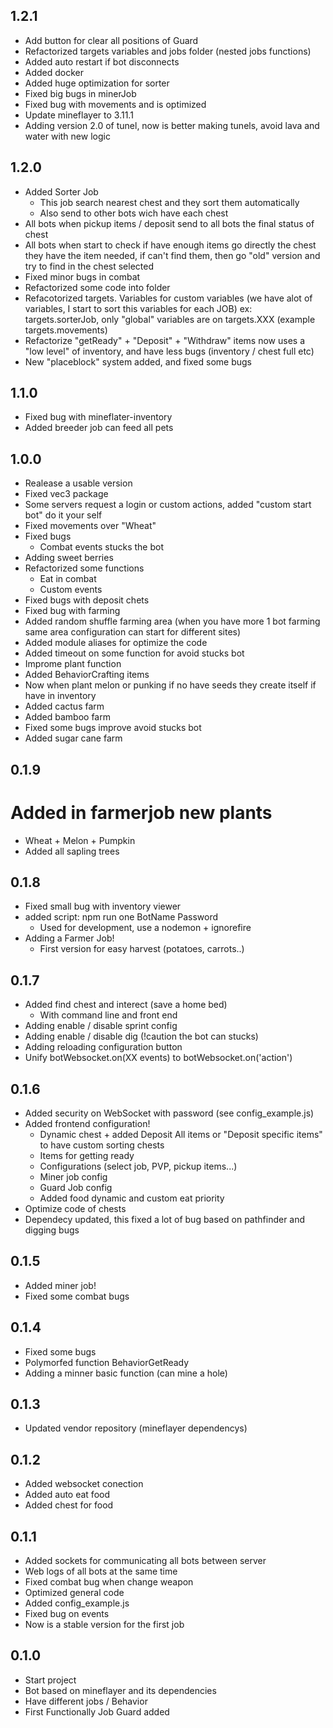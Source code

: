 ## 1.2.1
* Add button for clear all positions of Guard
* Refactorized targets variables and jobs folder (nested jobs functions)
* Added auto restart if bot disconnects
* Added docker
* Added huge optimization for sorter
* Fixed big bugs in minerJob
* Fixed bug with movements and is optimized
* Update mineflayer to 3.11.1
* Adding version 2.0 of tunel, now is better making tunels, avoid lava and water with new logic

## 1.2.0
* Added Sorter Job
  * This job search nearest chest and they sort them automatically
  * Also send to other bots wich have each chest
* All bots when pickup items / deposit send to all bots the final status of chest
* All bots when start to check if have enough items go directly the chest they have the item needed, if can't find them, then go "old" version and try to find in the chest selected
* Fixed minor bugs in combat
* Refactorized some code into folder
* Refacotorized targets. Variables for custom variables (we have alot of variables, I start to sort this variables for each JOB) ex: targets.sorterJob, only "global" variables are on targets.XXX (example targets.movements)
* Refactorize "getReady" + "Deposit" + "Withdraw" items now uses a "low level" of inventory, and have less bugs (inventory / chest full etc)
* New "placeblock" system added, and fixed some bugs

## 1.1.0
* Fixed bug with mineflater-inventory
* Added breeder job can feed all pets
## 1.0.0
* Realease a usable version
* Fixed vec3 package
* Some servers request a login or custom actions, added "custom start bot" do it your self
* Fixed movements over "Wheat"
* Fixed bugs
  * Combat events stucks the bot
* Adding sweet berries
* Refactorized some functions
  * Eat in combat
  * Custom events
* Fixed bugs with deposit chets
* Fixed bug with farming
* Added random shuffle farming area (when you have more 1 bot farming same area configuration can start for different sites)
* Added module aliases for optimize the code
* Added timeout on some function for avoid stucks bot
* Improme plant function
* Added BehaviorCrafting items
* Now when plant melon or punking if no have seeds they create itself if have in inventory
* Added cactus farm
* Added bamboo farm
* Fixed some bugs improve avoid stucks bot
* Added sugar cane farm


## 0.1.9
# Added in farmerjob new plants
  * Wheat + Melon + Pumpkin
  * Added all sapling trees
## 0.1.8
* Fixed small bug with inventory viewer
* added script: npm run one BotName Password
  * Used for development, use a nodemon + ignorefire
* Adding a Farmer Job!
  * First version for easy harvest (potatoes, carrots..)
## 0.1.7
* Added find chest and interect (save a home bed)
  * With command line and front end
* Adding enable / disable sprint config
* Adding enable / disable dig (!caution the bot can stucks)
* Adding reloading configuration button
* Unify botWebsocket.on(XX events) to botWebsocket.on('action')
## 0.1.6
* Added security on WebSocket with password (see config_example.js)
* Added frontend configuration!
  * Dynamic chest + added Deposit All items or "Deposit specific items" to have custom sorting chests
  * Items for getting ready
  * Configurations (select job, PVP, pickup items...)
  * Miner job config
  * Guard Job config
  * Added food dynamic and custom eat priority
* Optimize code of chests
* Dependecy updated, this fixed a lot of bug based on pathfinder and digging bugs
## 0.1.5
* Added miner job!
* Fixed some combat bugs
## 0.1.4
* Fixed some bugs
* Polymorfed function BehaviorGetReady
* Adding a minner basic function (can mine a hole)
## 0.1.3
* Updated vendor repository (mineflayer dependencys)
## 0.1.2
* Added websocket conection
* Added auto eat food
* Added chest for food
## 0.1.1
* Added sockets for communicating all bots between server
* Web logs of all bots at the same time
* Fixed combat bug when change weapon
* Optimized general code
* Added config_example.js
* Fixed bug on events
* Now is a stable version for the first job
## 0.1.0
* Start project
* Bot based on mineflayer and its dependencies
* Have different jobs / Behavior
* First Functionally Job Guard added